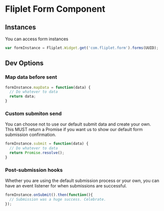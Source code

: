 # Fliplet Form Component

## Instances

You can access form instances

```js
var formInstance = Fliplet.Widget.get('com.fliplet.form').forms(UUID);
```

## Dev Options

### Map data before sent

```js
formInstance.mapData = function(data) {
  // Do whatever to data
  return data;
}
```

### Custom submiton send
You can choose not to use our default submit data and create your own.
This MUST return a Promise if you want us to show our default form submission confirmation.

```js
formInstance.submit = function(data) {
  // Do whatever to data
  return Promise.resolve();
}
```

### Post-submission hooks

Whether you are using the default submission process or your own, you can have an event listener for when submissions are successful.

```js
formInstance.onSubmit().then(function(){
  // Submission was a huge success. Celebrate.
});
```
